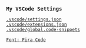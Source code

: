 <samp><b>My VSCode Settings</b></samp>

[`.vscode/settings.json`](./.vscode/settings.json)<br>
[`.vscode/extensions.json`](./.vscode/extensions.json)<br>
[`.vscode/global.code-snippets`](./.vscode/global.code-snippets)

[`Font: Fira Code`](https://fonts.google.com/specimen/Fira+Code)
